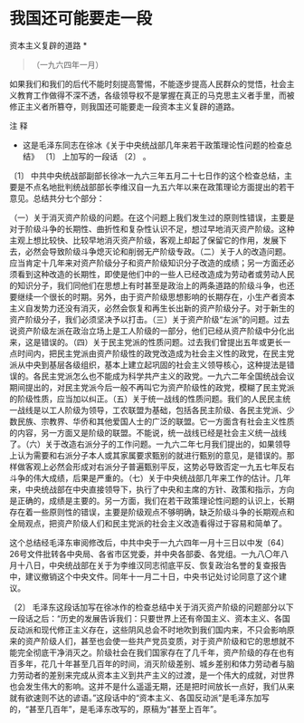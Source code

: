 #  我国还可能要走一段  
资本主义复辟的道路  *

> （一九六四年一月）

如果我们和我们的后代不能时刻提高警惕，不能逐步提高人民群众的觉悟，社会主义教育工作做得不深不透，各级领导权不是掌握在真正的马克思主义者手里，而被修正主义者所篡夺，则我国还可能要走一段资本主义复辟的道路。

注 释

*  这是毛泽东同志在徐冰《关于中央统战部几年来若干政策理论性问题的检查总结》  〔1〕  上加写的一段话  〔2〕  。 

〔1〕
中共中央统战部副部长徐冰一九六三年五月二十七日作的这个检查总结，主要是不点名地批判统战部部长李维汉自一九五六年以来在政策理论方面提出的若干意见。总结共分七个部分：

（一）关于消灭资产阶级的问题。在这个问题上我们发生过的原则性错误，主要是对于阶级斗争的长期性、曲折性和复杂性认识不足，想过早地消灭资产阶级。这种主观上想比较快、比较早地消灭资产阶级，客观上却起了保留它的作用，发展下去，必然会导致阶级斗争熄灭论和削弱无产阶级专政。（二）关于人的改造问题。应当肯定十几年来对资产阶级分子和资产阶级知识分子改造的成绩；另一方面还必须看到这种改造的长期性，即使是他们中的一些人已经改造成为劳动者或劳动人民的知识分子，我们同他们在思想上有时甚至是政治上的两条道路的阶级斗争，也还要继续一个很长的时期。另外，由于资产阶级思想影响的长期存在，小生产者资本主义自发势力还没有消灭，必然会恢复和再生长出新的资产阶级分子。对于新生的资产阶级分子，我们必须坚决予以打击。（三）关于资产阶级“左派”的问题。过去说资产阶级左派在政治立场上是工人阶级的一部分，他们已经从资产阶级中分化出来，这是错误的。（四）关于民主党派的性质问题。过去我们曾提出五年或更长一点时间内，把民主党派由资产阶级性的政党改造成为社会主义性的政党，在民主党派从中央到基层各级组织，基本上建立起巩固的社会主义领导核心，这种提法是错误的。各民主党派怎么也不能成为科学共产主义的政党。一九六二年全国统战会议期间提出的，对民主党派今后一般不再叫它为资产阶级性的政党，模糊了民主党派的阶级性质，应当加以纠正。（五）关于统一战线的性质问题。我们的人民民主统一战线是以工人阶级为领导，工农联盟为基础，包括各民主阶级、各民主党派、少数民族、宗教界、华侨和其他爱国人士的广泛的联盟。它一方面含有社会主义性质的内容，另一方面又是阶级的联盟。不能说，统一战线已经是社会主义统一战线了。（六）关于改造右派分子的工作问题。一九六二年七月我们提出的，如果领导上认为需要和右派分子本人或其家属要求甄别的就进行甄别的意见，是错误的。那样做客观上必然会形成对右派分子普遍甄别平反，这势必导致否定一九五七年反右斗争的伟大成绩，后果是严重的。（七）关于中央统战部几年来工作的估计。几年来，中央统战部在中央直接领导下，执行了中央和主席的方针、政策和指示，方向是正确的，成绩是主要的。另一方面，我们在若干政策理论性问题的认识上，长期存在着一些原则性的错误，主要是阶级观点不够明确，缺乏阶级斗争的长期观点和全局观点，把资产阶级人们和民主党派的社会主义改造看得过于容易和简单了。

这个总结经毛泽东审阅修改后，中共中央于一九六四年一月十三日以中发〔64〕26号文件批转各中央局、各省市区党委，并中央各部委、各党组。一九八〇年八月十八日，中央统战部在关于为李维汉同志彻底平反、恢复政治名誉的复查报告中，建议撤销这个中央文件。同年十一月二十日，中央书记处讨论同意了这个建议。

〔2〕
毛泽东这段话加写在徐冰作的检查总结中关于消灭资产阶级的问题部分以下一段话之后：“历史的发展告诉我们：只要世界上还有帝国主义、资本主义、各国反动派和现代修正主义存在，这些阴风总会不时地吹到我们国内来，不只会影响原来的资产阶级人们，甚至也会使一些共产党员变质，对于资产阶级和它的思想就不能完全彻底干净消灭之。阶级社会在我们国家存在了几千年，资产阶级的存在也有百多年，花几十年甚至几百年的时间，消灭阶级差别、城乡差别和体力劳动者与脑力劳动者的差别来完成从资本主义到共产主义的过渡，是一个伟大的成就，对世界也会发生伟大的影响。这并不是什么遥遥无期，还是把时间放长一点好，我们从来就有欲速则不达的谚语。”这段话中的“资本主义、各国反动派”是毛泽东加写的，“甚至几百年”，是毛泽东改写的，原稿为“甚至上百年”。

  

